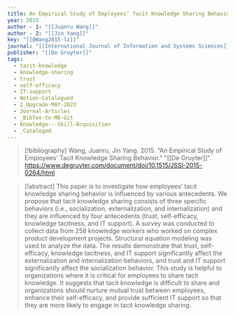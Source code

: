 ```yaml
---
title: An Empirical Study of Employees’ Tacit Knowledge Sharing Behavior
year: 2015
author - 1: "[[Juanru Wang]]"
author - 2: "[[Jin Yang]]"
key: "[[@Wang2015-lz]]"
journal: "[[International Journal of Information and Systems Sciences]]"
publisher: "[[De Gruyter]]"
tags:
  - tacit-knowledge
  - knowledge-sharing
  - trust
  - self-efficacy
  - IT-support
  - Notion-Catalogued
  - 2_Upgrade-MAY-2023
  - Journal-Articles
  - _BibTex-to-MD-Git
  - Knowledge---Skill-Acquisition
  - _Cataloged
---
```


> [!bibliography]
> Wang, Juanru, Jin Yang. 2015. “An Empirical Study of Employees’ Tacit Knowledge Sharing Behavior.” "[[De Gruyter]]". https://www.degruyter.com/document/doi/10.1515/JSSI-2015-0264/html

> [!abstract]
> This paper is to investigate how employees’ tacit knowledge sharing behavior is influenced by various antecedents. We propose that tacit knowledge sharing consists of three specific behaviors (i.e., socialization, externalization, and internalization) and they are influenced by four antecedents (trust, self-efficacy, knowledge tacitness, and IT support). A survey was conducted to collect data from 258 knowledge workers who worked on complex product development projects. Structural equation modeling was used to analyze the data. The results demonstrate that trust, self-efficacy, knowledge tacitness, and IT support significantly affect the externalization and internalization behaviors, and trust and IT support significantly affect the socialization behavior. This study is helpful to organizations where it is critical for employees to share tacit knowledge. It suggests that tacit knowledge is difficult to share and organizations should nurture mutual trust between employees, enhance their self-efficacy, and provide sufficient IT support so that they are more likely to engage in tacit knowledge sharing.